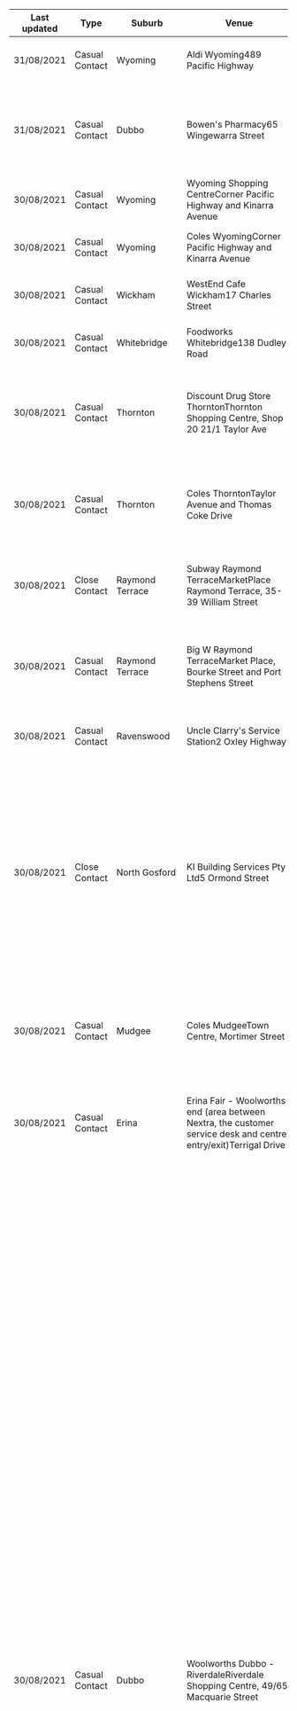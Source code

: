 | Last updated    | Type                 | Suburb          | Venue                     | Date and time of exposure                                    |
| --- | --- | --- | --- | --- |
| 31/08/2021      | Casual Contact       | Wyoming         | Aldi Wyoming489 Pacific Highway | 5:10pm to 5:35pm on Thursday 26 August 2021                  |
| 31/08/2021      | Casual Contact       | Dubbo           | Bowen's Pharmacy65 Wingewarra Street | 2:45pm to 3pm on Saturday 28 August 20211:40pm to 2:45pm on Monday 23 August 2021 |
| 30/08/2021      | Casual Contact       | Wyoming         | Wyoming Shopping CentreCorner Pacific Highway and Kinarra Avenue  | 2:50pm to 3:20pm on Saturday 28 August 2021                  |
| 30/08/2021      | Casual Contact       | Wyoming         | Coles WyomingCorner Pacific Highway and Kinarra Avenue  | 2:55pm to 3:15pm on Saturday 28 August 2021                  |
| 30/08/2021      | Casual Contact       | Wickham         | WestEnd Cafe Wickham17 Charles Street | 9:25am to 9:40am on Monday 23 August 2021                    |
| 30/08/2021      | Casual Contact       | Whitebridge     | Foodworks Whitebridge138 Dudley Road | 4:40pm to 4:45pm on Friday 27 August 2021                    |
| 30/08/2021      | Casual Contact       | Thornton        | Discount Drug Store ThorntonThornton Shopping Centre, Shop 20 21/1 Taylor Ave | 6pm to 6:10pm on Monday 23 August 20216:20pm to 6:30pm on Monday 23 August 2021 |
| 30/08/2021      | Casual Contact       | Thornton        | Coles ThorntonTaylor Avenue and Thomas Coke Drive | 4:45pm to 5:05pm on Thursday 26 August 20216:10pm to 6:30pm on Monday 23 August 2021 |
| 30/08/2021      | Close Contact        | Raymond Terrace | Subway Raymond TerraceMarketPlace Raymond Terrace, 35-39 William Street | 11:55pm to 12pm (noon) on Wednesday 25 August 2021           |
| 30/08/2021      | Casual Contact       | Raymond Terrace | Big W Raymond TerraceMarket Place, Bourke Street and Port Stephens Street | 9am to 5pm on Wednesday 25 August 20219am to 5pm on Tuesday 24 August 2021 |
| 30/08/2021      | Casual Contact       | Ravenswood      | Uncle Clarry's Service Station2 Oxley Highway | 9:50am to 10am on Friday 20 August 2021                      |
| 30/08/2021      | Close Contact        | North Gosford   | KI Building Services Pty Ltd5 Ormond Street | All day on Friday 27 August 2021All day on Thursday 26 August 2021All day on Wednesday 25 August 2021All day on Tuesday 24 August 2021All day on Monday 23 August 2021All day on Saturday 21 August 2021 |
| 30/08/2021      | Casual Contact       | Mudgee          | Coles MudgeeTown Centre, Mortimer Street | 9:25am to 9:55am on Saturday 21 August 20212pm to 11pm on Friday 20 August 2021 |
| 30/08/2021      | Casual Contact       | Erina           | Erina Fair - Woolworths end  (area between Nextra, the customer service desk and centre entry/exit)Terrigal Drive | 1pm to 1:40pm on Tuesday 24 August 202111am to 11:45am on Monday 23 August 2021 |
| 30/08/2021      | Casual Contact       | Dubbo           | Woolworths Dubbo - RiverdaleRiverdale Shopping Centre, 49/65 Macquarie Street | 10:05am to 10:20am on Saturday 28 August 20215:05pm to 5:25pm on Wednesday 25 August 202112:10pm to 12:30pm on Wednesday 25 August 20218:15am to 8:50am on Tuesday 24 August 20215:55pm to 6:20pm on Tuesday 24 August 20218am to 11am on Monday 23 August 202112am (midnight) to 6:10pm on Monday 23 August 20215:15pm to 5:45pm on Sunday 22 August 20212:05pm to 2:20pm on Sunday 22 August 20212pm to 5pm on Saturday 21 August 202112:30pm to 12:40pm on Friday 20 August 20213:45pm to 3:50pm on Thursday 19 August 20214:20pm to 4:35pm on Monday 16 August 20211:10pm to 1:30pm on Saturday 14 August 202111:40am to 12pm (noon) on Friday 13 August 20216:30am to 7:30am on Wednesday 11 August 20215:45pm to 6:05pm on Wednesday 11 August 20213:35pm to 3:50pm on Wednesday 11 August 202111:25am to 12:10pm on Wednesday 11 August 202110am to 10:20am on Wednesday 11 August 20214:05pm to 4:35pm on Monday 9 August 20213:30pm to 4pm on Sunday 8 August 2021 |
| 30/08/2021      | Casual Contact       | Dubbo           | Woolworths Dubbo - Orana MallOrana Mall Shopping Centre, 56 Windsor Parade | 4pm to 4:30pm on Wednesday 25 August 202110:20am to 10:55am on Tuesday 24 August 202110:30am to 12:30pm on Friday 20 August 202111am to 11:10am on Thursday 19 August 202112:30pm to 1pm on Wednesday 18 August 20213:25pm to 3:45pm on Tuesday 17 August 20212pm to 3pm on Tuesday 17 August 202110:30am to 12:30pm on Tuesday 17 August 20213:10pm to 4pm on Saturday 14 August 202111:40am to 11:55am on Saturday 14 August 202111:30am to 11:50am on Friday 13 August 202110am to 10:35am on Friday 13 August 20216pm to 7:20pm on Thursday 12 August 202111:15am to 12:30pm on Thursday 12 August 20219:15am to 10:15am on Wednesday 11 August 202112:30pm to 1pm on Wednesday 11 August 20212:30pm to 3pm on Tuesday 10 August 20217:45pm to 8:15pm on Monday 9 August 20213pm to 3:15pm on Monday 9 August 202111:25am to 1pm on Monday 9 August 202110:20am to 10:45am on Saturday 7 August 2021 |
| 30/08/2021      | Casual Contact       | Dubbo           | Woolworths Dubbo - Delroy ParkDelroy Park Shopping Centre, Corner of Baird Drive and Torvean Avenue | 5:35pm to 12am (midnight) on Wednesday 25 August 20214:50pm to 5:20pm on Tuesday 24 August 20212:25pm to 3pm on Tuesday 24 August 20213:15pm to 3:25pm on Sunday 22 August 20213:05pm to 3:25pm on Sunday 22 August 20215:10pm to 6:15pm on Saturday 21 August 202111:15am to 11:40am on Friday 20 August 202110:35am to 10:40am on Thursday 19 August 20216pm to 6:30pm on Tuesday 17 August 202112:30pm to 12:40pm on Tuesday 17 August 20215:05pm to 5:10pm on Monday 16 August 20214:40pm to 4:50pm on Monday 16 August 20212:10pm to 2:25pm on Monday 16 August 20211pm to 1:10pm on Monday 16 August 20218am to 9am on Sunday 15 August 20214:30pm to 4:50pm on Sunday 15 August 202112:55pm to 7pm on Sunday 15 August 202112:20pm to 12:55pm on Sunday 15 August 202110:30am to 10:40am on Sunday 15 August 20219am to 9:30am on Saturday 14 August 20214:30pm to 6pm on Saturday 14 August 20215pm to 7pm on Wednesday 11 August 20213:30pm to 4:30pm on Wednesday 11 August 202112:25pm to 1:10pm on Wednesday 11 August 202111:30am to 11:45am on Wednesday 11 August 202110am to 10:10am on Wednesday 11 August 20215pm to 6pm on Tuesday 10 August 2021 |
| 30/08/2021      | Casual Contact       | Dubbo           | Westside Hotel22-30 Whylandra Street | 7:30pm to 7:40pm on Friday 27 August 2021                    |
| 30/08/2021      | Casual Contact       | Dubbo           | Westside Hotel Bottle Shop22-30a Whylandra Street | 6:05pm to 6:10pm on Wednesday 25 August 2021                 |
| 30/08/2021      | Casual Contact       | Dubbo           | Toyota Dubbo2/12 Bourke Street | 9:15am to 12:30pm on Wednesday 25 August 2021                |
| 30/08/2021      | Casual Contact       | Dubbo           | Sri Srinnivasa Traders Pty Ltd42C Victoria Street | 11:35am to 11:40am on Wednesday 25 August 202111:30am to 11:40am on Tuesday 24 August 2021 |
| 30/08/2021      | Casual Contact       | Dubbo           | Service NSW Dubbo258/260 Macquarie Street | 11am to 2pm on Thursday 26 August 202111:30am to 11:50am on Saturday 21 August 2021 |
| 30/08/2021      | Casual Contact       | Dubbo           | Russo's Coffee Quarters102 Fitzroy Street | 1:15pm to 1:20pm on Monday 23 August 2021                    |
| 30/08/2021      | Casual Contact       | Dubbo           | Petrie's Mitre 10 Dubbo64-70 Macquarie Street | 9am to 5:30pm on Friday 27 August 20219am to 5:30pm on Thursday 26 August 20218am to 4pm on Sunday 22 August 20218am to 4pm on Saturday 21 August 20214:20pm to 4:30pm on Wednesday 18 August 202111:30am to 11:45am on Tuesday 17 August 2021 |
| 30/08/2021      | Casual Contact       | Dubbo           | Officeworks Dubbo10 Erskine Street | 4:45pm to 6:05pm on Wednesday 25 August 202111:45am to 11:55am on Wednesday 25 August 202111:30am to 4pm on Tuesday 24 August 202111am to 11:10am on Thursday 19 August 20214:45pm to 5pm on Wednesday 18 August 2021 |
| 30/08/2021      | Casual Contact       | Dubbo           | Lucky 7 Urban Village Convenience33-43 Whylandra Street | 4:10pm to 4:30pm on Wednesday 25 August 202110:05am to 10:25am on Wednesday 25 August 20213pm to 3:20pm on Tuesday 24 August 202111:35am to 11:45am on Tuesday 24 August 20213:05pm to 3:25pm on Sunday 22 August 20214:45pm to 4:50pm on Saturday 14 August 2021 |
| 30/08/2021      | Casual Contact       | Dubbo           | KFC Dubbo112 Sheraton Road | 2:35pm to 2:45pm on Thursday 26 August 202112:30pm to 12:50pm on Thursday 19 August 2021 |
| 30/08/2021      | Casual Contact       | Dubbo           | Dubbo Square177 Macquarie Street | 4pm to 4:40pm on Wednesday 25 August 2021                    |
| 30/08/2021      | Casual Contact       | Dubbo           | Dominos Pizza Dubbo58 Erskine Street | 11:55pm to 12:20pm on Wednesday 25 August 20216:55pm to 7:10pm on Wednesday 18 August 2021 |
| 30/08/2021      | Casual Contact       | Dubbo           | Coles Express West DubboWhylandra Street | 11:20am to 11:30am on Wednesday 25 August 20212pm to 2:30pm on Tuesday 24 August 202111:25am to 11:30am on Tuesday 24 August 20218pm to 8:05pm on Sunday 22 August 202110:05pm to 10:15pm on Sunday 22 August 20218:05pm to 8:20pm on Saturday 21 August 2021 |
| 30/08/2021      | Casual Contact       | Dubbo           | Coles DubboDubbo Square, Bultje Street | 4pm to 4:40pm on Wednesday 25 August 202110:45am to 10:55am on Thursday 19 August 20213:20pm to 4:05pm on Wednesday 18 August 20217pm to 8pm on Tuesday 17 August 202111:20pm to 11:35am on Monday 16 August 202110:40am to 10:55am on Monday 16 August 20217:15pm to 7:45pm on Friday 13 August 20218:20am to 8:30am on Thursday 12 August 202110am to 10:20am on Thursday 12 August 202111:50am to 12:25pm on Wednesday 11 August 2021 |
| 30/08/2021      | Casual Contact       | Dubbo           | Chemist Outlet Dubbo137 Macquarie Street | 11:55am to 12:20pm on Wednesday 25 August 2021               |
| 30/08/2021      | Casual Contact       | Dubbo           | Caltex DubboCobra and Brisbane Streets | 5:15am to 5:30am on Wednesday 25 August 20215:45pm to 6:15pm on Tuesday 24 August 2021 |
| 30/08/2021      | Casual Contact       | Dubbo           | Atlas Motel140 Bourke Street | All day on Friday 27 August 2021All day on Thursday 26 August 2021All day on Wednesday 25 August 2021All day on Tuesday 24 August 2021All day on Monday 23 August 2021All day on Sunday 22 August 2021All day on Saturday 21 August 2021All day on Friday 20 August 2021All day on Thursday 19 August 2021All day on Wednesday 18 August 2021All day on Tuesday 17 August 2021All day on Monday 16 August 2021All day on Sunday 15 August 2021 |
| 30/08/2021      | Casual Contact       | Dubbo           | Aldi Dubbo176 Talbragar Street | 9:35am to 10:10am on Wednesday 25 August 202112pm (noon) to 8pm on Monday 23 August 202112:45pm to 1:45pm on Monday 23 August 20215:45pm to 6:10pm on Sunday 22 August 202110:25am to 11:30am on Sunday 22 August 20218:40am to 4pm on Saturday 21 August 20218:30am to 1pm on Friday 20 August 202112pm (noon) to 1pm on Friday 20 August 20219:45am to 1pm on Thursday 19 August 20219:20am to 10:30am on Wednesday 18 August 20212pm to 2:20pm on Sunday 15 August 20213:50pm to 4:20pm on Saturday 14 August 202112:50pm to 1:10pm on Saturday 14 August 20212pm to 3pm on Thursday 12 August 202111:30am to 12:30pm on Saturday 7 August 2021 |
| 30/08/2021      | Casual Contact       | Charlestown     | Coles CharlestownCharlestown Square, Pearson Street | 10:15am to 10:25am on Wednesday 25 August 2021               |
| 30/08/2021      | Casual Contact       | Cessnock        | Commonwealth Bank Cessnock131 Vincent Street | 10:35am to 10:50am on Wednesday 25 August 2021               |
| 30/08/2021      | Casual Contact       | Cessnock        | BP Cessnock36 Wine Country Drive | 9:30am to 9:40am on Wednesday 25 August 2021                 |
| 29/08/2021      | Casual Contact       | Wollongong      | Schnitz Wollongong CentralCrown Central West Building, W115/200 Crown Street | 3:20pm to 3:40pm on Thursday 19 August 2021                  |
| 29/08/2021      | Casual Contact       | Wollongong      | Australia Post WollongongShop 18 110-116 Crown Street | 3:05pm to 3:15pm on Monday 23 August 2021                    |
| 29/08/2021      | Casual Contact       | Wollongong      | 7-Eleven West Wollongong346 Crown Street | 2:45pm to 4pm on Sunday 22 August 2021                       |
| 29/08/2021      | Close Contact        | Villawood       | Koonoona Park Villawood, Basketball Courts1 Karella Avenue | 1pm to 6pm on Sunday 22 August 2021                          |
| 29/08/2021      | Casual Contact       | Thornton        | BP Truckstop Thornton5 Glenwood Drive | 8am to 8:10am on Saturday 21 August 2021                     |
| 29/08/2021      | Casual Contact       | Raymond Terrace | Wok Express 88MarketPlace Raymond Terrace, 35-39 William Street | 12pm (noon) to 12:05pm on Wednesday 25 August 2021           |
| 29/08/2021      | Casual Contact       | Raymond Terrace | Barrington BakeryTerrace Central, Sturgeon Street and Glenelg Street | 3:45pm to 3:50pm on Thursday 26 August 2021                  |
| 29/08/2021      | Casual Contact       | Orange          | Woolworths North OrangeNorth Orange Shopping Centre, 9 Telopea Way | 11:35am to 11:50am on Sunday 22 August 202112:30pm to 12:45pm on Monday 16 August 2021 |
| 29/08/2021      | Casual Contact       | Orange          | Coles OrangeAnson Street and Byng Street | 2pm to 4:30pm on Monday 23 August 2021                       |
| 29/08/2021      | Casual Contact       | Orange          | Caltex Orange357-361 Summer Street and Corner of William Street | 9:45am to 11am on Monday 23 August 2021                      |
| 29/08/2021      | Casual Contact       | Narromine       | Narromine Pharmacy53 Dandaloo Street | 11am to 11:30am on Thursday 26 August 202112:40pm to 12:50pm on Wednesday 18 August 2021 |
| 29/08/2021      | Casual Contact       | Narromine       | Narromine Fruit and Vegetables63 Dandaloo Street | 12pm (noon) to 12:05pm on Monday 23 August 2021              |
| 29/08/2021      | Casual Contact       | Narromine       | Inland Petroleum Narromine1 Third Avenue North | 2:35pm to 2:50pm on Tuesday 24 August 2021                   |
| 29/08/2021      | Casual Contact       | Narromine       | Coles NarromineDandaloo St Kirerath's Shopping Square | 5:30pm to 5:35pm on Monday 23 August 2021                    |
| 29/08/2021      | Close Contact        | Merrylands      | Quality Medical Centre417 Merrylands Road | 9am to 7pm on Saturday 28 August 20219am to 7pm on Friday 27 August 20219am to 7pm on Thursday 26 August 20219am to 7pm on Wednesday 25 August 20219am to 7pm on Tuesday 24 August 20219am to 7pm on Monday 23 August 2021 |
| 29/08/2021      | Casual Contact       | Kotara          | Kinn ThaiWestfield Kotara, Northcott Drive | 6:30pm to 6:40pm on Wednesday 25 August 2021                 |
| 29/08/2021      | Casual Contact       | Gosford         | 7-Eleven Gosford West55 Central Coast Highway | 6:15pm to 6:40pm on Tuesday 24 August 20218:40pm to 8:55pm on Monday 23 August 2021 |
| 29/08/2021      | Casual Contact       | Flinders        | Flinders Corner Shop53 Wattle Road | 1:25pm to 1:40pm on Saturday 21 August 2021                  |
| 29/08/2021      | Casual Contact       | Erina           | Chemist Warehouse ErinaErina Fair, Terrigal Drive | 11am to 11:45am on Monday 23 August 2021                     |
| 29/08/2021      | Casual Contact       | Erina           | Aldi ErinaErina Fair, Terrigal Drive | 1:15pm to 1:35pm on Tuesday 24 August 202111:10am to 11:40am on Monday 23 August 2021 |
| 29/08/2021      | Casual Contact       | Erina           | 7-Eleven Erina214 The Entrance Road | 10:55am to 11:10am on Monday 23 August 2021                  |
| 29/08/2021      | Casual Contact       | Dubbo           | Ten Tops Dubbo58 Macquarie Street | 4:30pm to 5pm on Wednesday 18 August 20214:25pm to 4:50pm on Wednesday 18 August 2021 |
| 29/08/2021      | Casual Contact       | Dubbo           | Riverdale Shopping Centre49-65 Macquarie Street | 6pm to 6:15pm on Monday 23 August 20215:15pm to 5:45pm on Sunday 22 August 2021 |
| 29/08/2021      | Casual Contact       | Dubbo           | Izzy's Flippin Pizza34 Cobra Street | 6:20pm to 6:40pm on Tuesday 24 August 2021                   |
| 29/08/2021      | Casual Contact       | Dubbo           | Inland Petroleum West Dubbo98 Victoria Street | 7:45am to 7:55am on Thursday 26 August 20218:15am to 8:30am on Wednesday 25 August 20215pm to 5:10pm on Saturday 21 August 202112:55pm to 1pm on Saturday 21 August 20218:45am to 8:55am on Monday 16 August 20219:35am to 9:40am on Sunday 15 August 2021 |
| 29/08/2021      | Casual Contact       | Dubbo           | IGA West Dubbo38-40 Victoria Street | 11am to 11:20am on Friday 20 August 20212:10pm to 2:25pm on Monday 16 August 202110:30am to 10:45am on Monday 16 August 202111am to 11:30am on Wednesday 11 August 2021 |
| 29/08/2021      | Casual Contact       | Dubbo           | Hungry Jacks Dubbo69-73 Cobra Street | 9:15am to 9:20am on Friday 20 August 2021                    |
| 29/08/2021      | Casual Contact       | Dubbo           | Caltex Dubbo NorthLot 51 Bourke Street | 7:30pm to 8:30pm on Sunday 22 August 2021                    |
| 29/08/2021      | Casual Contact       | Dubbo           | Bunnings DubboCorner of Mitchell Highway and Sheraton Road | 9:25am to 9:45am on Saturday 21 August 20211pm to 1:45pm on Saturday 21 August 20212pm to 2:30pm on Thursday 19 August 20219:30am to 10:45am on Wednesday 18 August 20214:45pm to 5:30pm on Wednesday 18 August 20212pm to 4pm on Saturday 14 August 20218:12am to 8:20am on Monday 9 August 2021 |
| 29/08/2021      | Casual Contact       | Dubbo           | Big W DubboOrana Mall Shopping Centre, Wheeler Lane | 3:40pm to 4pm on Sunday 22 August 202112:55pm to 1:10pm on Saturday 21 August 202111:20am to 11:50am on Tuesday 17 August 20219am to 9:05am on Friday 13 August 202111am to 11:20am on Thursday 12 August 20218:30am to 10:30am on Wednesday 11 August 202110am to 12pm (noon) on Monday 9 August 2021 |
| 29/08/2021      | Casual Contact       | Dubbo           | BP Dubbo107 Erskine Street | 9:55am to 9:05am on Tuesday 24 August 20217:10pm to 7:25pm on Monday 23 August 202111:30am to 11:35am on Friday 20 August 2021 |
| 29/08/2021      | Casual Contact       | Cessnock        | Cessnock Day Night Pharmacy202 Wollombi Road | 6:15pm to 6:30pm on Friday 27 August 2021                    |
| 29/08/2021      | Casual Contact       | Bourke          | Khans Supa IGA BourkeOxley Street | 10am to 5pm on Sunday 22 August 202110:10am to 10:20am on Monday 16 August 20215:55pm to 6:10pm on Saturday 14 August 20215:55pm to 6pm on Friday 13 August 2021 |
| 29/08/2021      | Casual Contact       | Berkeley        | Berkeley West Takeaway - The Munch House1/6 Kelly Street | 1:55pm to 2pm on Wednesday 25 August 2021                    |
| 28/08/2021      | Casual Contact       | West Gosford    | KFC West Gosford69 Central Coast Highway | 3:30pm to 3:50pm on Sunday 22 August 2021                    |
| 28/08/2021      | Casual Contact       | Tuggerah        | Pacific Smiles Dental TuggerahWestfield Tuggerah, 50 Wyong Road | 4:20pm to 4:40pm on Monday 23 August 2021                    |
| 28/08/2021      | Casual Contact       | Tuggerah        | BP Tuggerah100 Pacific Highway | 12:15pm to 12:30pm on Saturday 21 August 2021                |
| 28/08/2021      | Casual Contact       | Thornton        | Thornton Discount Drug StoreThornton Shopping Centre, Shop 20, 21/1 Taylor Avenue | 6pm to 6:10pm on Monday 23 August 20216:20pm to 6:30pm on Monday 23 August 2021 |
| 28/08/2021      | Casual Contact       | East Wagga Wagga | Wagga Trucks280 Hammond Avenue | 7am to 12pm (noon) on Wednesday 25 August 2021               |
| 28/08/2021      | Casual Contact       | East Maitland   | The Cheesecake Shop East Maitland7a/23 Mitchell Drive | 11:35am to 11:45am on Saturday 21 August 2021                |
| 28/08/2021      | Casual Contact       | Dubbo           | Tender Plus Butcher24/177 Macquarie Street | 11:05am to 11:20am on Wednesday 18 August 2021               |
| 28/08/2021      | Casual Contact       | Dubbo           | St George Bank Dubbo123-125 Macquarie Street | 11:20am to 12pm (noon) on Wednesday 18 August 2021           |
| 28/08/2021      | Casual Contact       | Dubbo           | Smokemart Giftbox RiverdaleRiverdale Shopping Centre, 49/65 Macquarie Street | 2:50pm to 3pm on Tuesday 24 August 2021                      |
| 28/08/2021      | Casual Contact       | Dubbo           | Sid's Bottle Shop Dubbo256 Macquarie Street | 12pm (noon) to 1pm on Friday 20 August 2021                  |
| 28/08/2021      | Casual Contact       | Dubbo           | Priceline Pharmacy Dubbo86 Macquarie Street | 4:10pm to 4:30pm on Friday 27 August 2021                    |
| 28/08/2021      | Casual Contact       | Dubbo           | McDonald's Dubbo101 Whylandra Street | 6pm to 6:15pm on Wednesday 25 August 2021                    |
| 28/08/2021      | Casual Contact       | Dubbo           | McDonald's Dubbo 22 Cobra Street | 7am to 7:40pm on Monday 23 August 2021                       |
| 28/08/2021      | Casual Contact       | Dubbo           | Kmart DubboDubbo Square, Corner of Bultje and Macquarie Street | 4pm to 4:40pm on Wednesday 25 August 2021                    |
| 28/08/2021      | Casual Contact       | Dubbo           | Inland Petroleum South Dubbo125 Cobra Street | 8:10am to 9am on Tuesday 24 August 202111:30am to 12:30pm on Tuesday 24 August 20216:55pm to 7:30pm on Sunday 22 August 2021 |
| 28/08/2021      | Casual Contact       | Dubbo           | Dubbo Tobacconist & Hydroponics (FreeChoice)42C Victoria Street | 11:30am to 11:35am on Tuesday 24 August 2021                 |
| 28/08/2021      | Casual Contact       | Dubbo           | DMC Meat & Seafood55 Wheelers Lane | 2:30pm to 2:45pm on Friday 27 August 202112pm (noon) to 3pm on Friday 27 August 2021 |
| 28/08/2021      | Casual Contact       | Dubbo           | Chemist Warehouse Dubbo166 Macquarie Street | 10:20am to 11:05am on Saturday 28 August 20211pm to 2pm on Wednesday 25 August 20216:05pm to 6:20pm on Sunday 22 August 20214:40pm to 5pm on Thursday 19 August 20211:35pm to 2pm on Sunday 15 August 20211:30pm to 1:45pm on Saturday 14 August 202110:45am to 11:15am on Wednesday 11 August 20212:20pm to 2:35pm on Saturday 7 August 2021 |
| 28/08/2021      | Casual Contact       | Dubbo           | Bottle Shop Westside Hotel22-30 Whylandra Street | 6:05pm to 6:10pm on Wednesday 25 August 2021                 |
| 27/08/2021      | Casual Contact       | Wollongong      | Woolworths Wollongong63 Burelli Street | 6:30pm to 6:45pm on Wednesday 18 August 2021                 |
| 27/08/2021      | Casual Contact       | Wollongong      | Coles Wollongong200 Crown Street | 12:55pm to 1:10pm on Saturday 21 August 2021                 |
| 27/08/2021      | Casual Contact       | Windradryne     | IGA BathurstWestpoint Shopping Centre, Wark Parade | 3:05pm to 3:30pm on Friday 20 August 2021                    |
| 27/08/2021      | Casual Contact       | Warrawong       | Coles WarrawongWarrawong Shopping Center, Corner of Northcliffe Drive and King Street | 12pm (noon) to 12:20pm on Sunday 22 August 202111:30am to 11:50am on Friday 20 August 2021 |
| 27/08/2021      | Casual Contact       | Oak Flats       | Lakeview Hotel Bottle Shop4 Government Road | 4:30pm to 4:35pm on Friday 20 August 2021                    |
| 27/08/2021      | Casual Contact       | Dubbo           | Tim Koerstz Pharmacy Dubbo93 Tamworth Street | 4:25pm to 4:40pm on Monday 23 August 202112:25pm to 12:35pm on Monday 23 August 20211:40pm to 1:50pm on Monday 23 August 2021 |
| 27/08/2021      | Casual Contact       | Dubbo           | Mr Wang KitchenRiverdale Shopping Centre, 65 Macquarie Street | 6:15pm to 6:30pm on Monday 23 August 20211:40pm to 1:50pm on Monday 23 August 2021 |
| 27/08/2021      | Casual Contact       | Dubbo           | Local Coffee Co124 Brisbane Street | 7:35am to 7:40am on Monday 23 August 20218:36am to 8:46am on Friday 20 August 2021 |
| 27/08/2021      | Casual Contact       | Dubbo           | Blues Meats91 Tamworth Street | 2:45pm to 2:55pm on Monday 23 August 2021                    |
| 27/08/2021      | Casual Contact       | Dubbo           | Ashcroft's IGA Liquor Dubbo95 Tamworth Street | 12:10pm to 1:10pm on Monday 23 August 2021                   |
| 27/08/2021      | Casual Contact       | Dubbo           | Ashcroft's IGA Dubbo95 Tamworth Street | 7:30pm to 7:40pm on Tuesday 24 August 20211:05pm to 1:10pm on Tuesday 24 August 20215:30pm to 5:45pm on Monday 23 August 20215:30pm to 5:35pm on Monday 23 August 20212:50pm to 3:05pm on Monday 23 August 20211:10pm to 1:30pm on Monday 23 August 20213:15pm to 3:30pm on Saturday 14 August 202112pm (noon) to 12:15pm on Friday 13 August 202112:55pm to 1:05pm on Friday 13 August 20214:50pm to 5pm on Thursday 12 August 20214:30pm to 4:45pm on Thursday 12 August 20212pm to 2:30pm on Thursday 12 August 20211pm to 1:20pm on Wednesday 11 August 202112:35pm to 12:55pm on Sunday 8 August 2021 |
| 27/08/2021      | Casual Contact       | Broken Hill     | Pepe's Milk Bar142 Patton Street | 11:55am to 12:55pm on Sunday 22 August 2021                  |
| 27/08/2021      | Casual Contact       | Bourke          | Services Australia BourkeCorner of Richard Street and Mertin Street | 2:10pm to 3:30pm on Wednesday 18 August 2021                 |
| 27/08/2021      | Casual Contact       | Bourke          | Commonwealth Bank Bourke24 Oxley Street | 11:30am to 12pm (noon) on Friday 20 August 20212:55pm to 3:30pm on Thursday 19 August 2021 |
| 27/08/2021      | Casual Contact       | Berkeley        | Coles Berkeley65 Winnima Way | 11am to 11:15am on Sunday 22 August 202111:10am to 11:25am on Saturday 21 August 20212:05pm to 2:20pm on Friday 20 August 202110:45am to 11am on Thursday 19 August 20217:20pm to 7:35pm on Wednesday 18 August 2021 |
| 27/08/2021      | Casual Contact       | Bathurst        | Woolworths BathurstArmada Shopping Centre, 121 Howick Street | 8:45am to 9:25am on Saturday 21 August 2021                  |
| 27/08/2021      | Casual Contact       | Bathurst        | Metro Petroleum Bathurst45 Bant Street | 4:55pm to 5:05pm on Friday 20 August 2021                    |
| 27/08/2021      | Casual Contact       | Bathurst        | Dan Murphy's Bathurst57 George Street | 10:40am to 11:15am on Saturday 21 August 2021                |
| 27/08/2021      | Casual Contact       | Bathurst        | Commonwealth Bank Bathurst80-84 William Street | 2:15pm to 2:35pm on Sunday 22 August 20215:25pm to 6:45pm on Friday 20 August 2021 |
| 27/08/2021      | Casual Contact       | Bathurst        | Blooms the Chemist BathurstArmada Shopping Centre, 121 Howick Street | 8:40am to 9am on Saturday 21 August 2021                     |
| 27/08/2021      | Casual Contact       | Bathurst        | Aldi Bathurst128 Russell Street | 12:05pm to 12:40pm on Monday 23 August 20219:20am to 10:05am on Saturday 21 August 2021 |
| 26/08/2021      | Casual Contact       | Windale         | Windale Takeaway6 Lake Street | 5:35pm to 5:45pm on Saturday 21 August 2021                  |
| 26/08/2021      | Casual Contact       | Wellington      | Woolworths Wellington81 Arthur Street | 9am to 9:15am on Monday 23 August 20219:30am to 9:50am on Sunday 22 August 202110:10am to 10:35am on Sunday 22 August 20212:55pm to 3:30pm on Friday 20 August 20212:15pm to 2:45pm on Thursday 19 August 202111am to 11:30am on Thursday 19 August 20212pm to 2:20pm on Wednesday 18 August 20213:50pm to 4:20pm on Tuesday 17 August 202111:25am to 11:40am on Sunday 15 August 2021 |
| 26/08/2021      | Casual Contact       | Wellington      | Metro Petroleum Wellington145 Arthur Street | 10:30am to 10:40am on Sunday 22 August 2021                  |
| 26/08/2021      | Casual Contact       | Wellington      | Coles Wellington128/140 Percy Street | 9:20am to 10:15am on Sunday 22 August 2021                   |
| 26/08/2021      | Casual Contact       | Orange          | 7-Eleven Orange - Molong Road68 Molong Road | 2pm to 10pm on Saturday 21 August 20212pm to 10pm on Friday 20 August 2021 |
| 26/08/2021      | Casual Contact       | Orange          | 7-Eleven Orange - Bathurst Road90 Bathurst Road | 7am to 3:15pm on Saturday 21 August 2021                     |
| 26/08/2021      | Casual Contact       | Dubbo           | BP Truckstop Dubbo107 Erskine Street | All day on Friday 20 August 20215pm to 5:10pm on Wednesday 18 August 202110:15am to 10:20am on Tuesday 17 August 20216:30am to 6:45am on Thursday 12 August 20218:20am to 8:30am on Saturday 7 August 2021 |
| 25/08/2021      | Casual Contact       | Wyong           | Coles WyongVillage Central Wyong, Corner of Alison Road and Henley Street | 7:05am to 7:30am on Sunday 22 August 20219:05pm to 9:15pm on Friday 20 August 2021 |
| 25/08/2021      | Casual Contact       | Wollongong      | Priceline Pharmacy WollongongShop 105 Level 1, 200 Crown Street | 12:45pm to 1pm on Saturday 21 August 2021                    |
| 25/08/2021      | Casual Contact       | Wollongong      | North Kiosk1 Cliff Road   | 10am to 11am on Sunday 22 August 2021                        |
| 25/08/2021      | Casual Contact       | Wollongong      | Chemist Warehouse Wollongong243 Crown Street | 3:15pm to 3:20pm on Monday 23 August 2021                    |
| 25/08/2021      | Casual Contact       | Orange          | Metro Petroleum Orange68 Bathurst Road | 9pm to 9:10pm on Wednesday 18 August 20219pm to 9:10pm on Tuesday 17 August 2021 |
| 25/08/2021      | Casual Contact       | Killarney Vale  | Coles Killarney ValeCorner of Wyong Road and South Street | 6:20pm to 6:50pm on Saturday 21 August 2021                  |
| 25/08/2021      | Casual Contact       | Dubbo           | Village Bakehouse Dubbo113A Darling Street | 9:08am to 9:17am on Saturday 21 August 2021                  |
| 25/08/2021      | Casual Contact       | Berkeley        | Aish's Seafood and TakeawayNorthcliffe Drive | 4:50pm to 5:30pm on Sunday 22 August 2021                    |
| 25/08/2021      | Casual Contact       | Bateau Bay      | Bateau Bay Square Shopping Centre - Food Court12 Bay Village Road | 9:35am to 9:55am on Sunday 22 August 2021                    |
| 24/08/2021      | Casual Contact       | Wollongong      | Toro Robata Sushi9/129 Corrimal Street | 6:45pm to 7:05pm on Saturday 21 August 2021                  |
| 24/08/2021      | Casual Contact       | Wollongong      | Levendi WollongongCliff Road and Harbour Street | 2pm to 5pm on Saturday 21 August 2021                        |
| 24/08/2021      | Casual Contact       | Windsor         | Rum Corps Barracks Golf Centre61A Hawkesbury Valley Way | 2:15pm to 4pm on Tuesday 17 August 2021                      |
| 24/08/2021      | Casual Contact       | Wellington      | Wing Garden Asian Restaurant122 Lee Street | 5:45pm to 6pm on Saturday 21 August 2021                     |
| 24/08/2021      | Casual Contact       | Wellington      | Wellington Smiles Dental116-118 Lee Street | 10am to 11:30am on Wednesday 18 August 2021                  |
| 24/08/2021      | Casual Contact       | Wellington      | Wellington School Shop114 Arthur Street | 8:50am to 9am on Monday 23 August 20215:40pm to 5:50pm on Saturday 21 August 20213:15pm to 3:25pm on Friday 20 August 2021 |
| 24/08/2021      | Casual Contact       | Wellington      | Wellington Newsagency118 Percy Street | 9:10am to 9:20am on Sunday 22 August 2021                    |
| 24/08/2021      | Casual Contact       | Wellington      | Shell Wellington16 Mitchell Highway | 12:20pm to 12:30pm on Sunday 22 August 2021                  |
| 24/08/2021      | Casual Contact       | Wellington      | D&J Rural Services Wellington134 Thornton Street | 2:15pm to 2:30pm on Wednesday 18 August 2021                 |
| 24/08/2021      | Casual Contact       | Temora          | Temora French Hot Bread158 Hoskins Street | 5:55am to 6:10am on Tuesday 17 August 20216:15am to 6:35am on Monday 16 August 2021 |
| 24/08/2021      | Casual Contact       | Orange          | Woolworths Orange197-203 Anson Street | 4:30pm to 5:50pm on Friday 20 August 20213:40pm to 4:35pm on Saturday 14 August 20214:30pm to 4:50pm on Thursday 12 August 20214pm to 4:15pm on Wednesday 11 August 2021 |
| 24/08/2021      | Casual Contact       | Orange          | Red Rooster Orange94/98 Bathurst Road | 6:55pm to 7:05pm on Friday 20 August 2021                    |
| 24/08/2021      | Casual Contact       | Orange          | McDonald's Orange100-110 Bathurst Road | 7:40pm to 8pm on Friday 20 August 20215:55pm to 7:05pm on Friday 20 August 2021 |
| 24/08/2021      | Casual Contact       | Orange          | McDonald's Orange NorthFarrell Road and Northern Distributor Road | 5:55pm to 6:05pm on Thursday 19 August 2021                  |
| 24/08/2021      | Casual Contact       | Kempsey         | Puma Petrol Station, Kempsey629 Pacific Highway | 12:04pm to 12:10pm on Friday 20 August 2021                  |
| 24/08/2021      | Casual Contact       | Gilgandra       | Gilgandra Pharmacy49 Miller Street | 11am to 11:20am on Tuesday 17 August 2021                    |
| 24/08/2021      | Casual Contact       | Gilgandra       | Carlos Supa IGA43-45 Miller Street | 11:15am to 11:40am on Tuesday 17 August 202111:20am to 11:40am on Monday 16 August 202111:05am to 11:10am on Friday 13 August 2021 |
| 24/08/2021      | Casual Contact       | Dubbo           | Terry White Chemmart DubboShop 15 Delroy Park Shopping Centre, Corner of Baird Drive and Torvean Avenue | 10:10am to 10:40am on Thursday 19 August 20213:45pm to 3:55pm on Wednesday 11 August 2021 |
| 24/08/2021      | Casual Contact       | Dubbo           | Snare Newsagency93-95 Tabragar Street | 3:35pm to 3:40pm on Friday 20 August 2021                    |
| 24/08/2021      | Casual Contact       | Dubbo           | Orana Radiology168 Brisbane Street | 1:50pm to 3:15pm on Friday 20 August 2021                    |
| 24/08/2021      | Casual Contact       | Dubbo           | Orana Mall PharmacyOrana Mall Shopping Centre, 56 Windsor Parade | 10:30am to 12:30pm on Friday 20 August 2021                  |
| 24/08/2021      | Casual Contact       | Dubbo           | Delroy Park Shopping CentreMinore Road | 10:40am to 12pm (noon) on Friday 20 August 2021              |
| 24/08/2021      | Casual Contact       | Broken Hill     | Liquorland Broken HillCorner of Grossan Street and Blende Street | 10:25am to 11:25am on Friday 20 August 2021                  |
| 24/08/2021      | Casual Contact       | Broken Hill     | Good Price Pharmacy Warehouse4-5 Broken Hill Village Shopping Centre, Corner of South Road and Gossan Street | 9:30am to 9:40am on Friday 20 August 2021                    |
| 24/08/2021      | Casual Contact       | Broken Hill     | Coles Broken HillSouth Road and Galena Street | 10:25am to 11:25am on Friday 20 August 202110:25am to 10:50am on Sunday 15 August 2021 |
| 24/08/2021      | Casual Contact       | Broken Hill     | Broken Hill Gourmet MeatCorner of Grossan Street and Blende Street | 11:45am to 11:55am on Friday 20 August 2021                  |
| 24/08/2021      | Casual Contact       | Broken Hill     | Axel's Pet Supplies229 Oxide Street | 9:45am to 9:55am on Friday 20 August 2021                    |
| 24/08/2021      | Casual Contact       | Beckom          | BP Beckom Roadhouse7452 Newell Highway | 9:40am to 9:55am on Tuesday 17 August 20211:10pm to 1:35pm on Monday 16 August 2021 |
| 23/08/2021      | Casual Contact       | Wollongong      | Sydney Tools Wollongong63 Flinders Street | 8:25am to 8:40am on Saturday 21 August 2021                  |
| 23/08/2021      | Casual Contact       | Valla           | BP Nambucca Heads2 Corkwood Road | 2pm to 2:15pm on Thursday 19 August 2021                     |
| 23/08/2021      | Casual Contact       | Parkes          | Woolworths Parkes235 Clarinda Street | 5:10pm to 5:20pm on Saturday 21 August 202111:10am to 12:10pm on Friday 20 August 2021 |
| 23/08/2021      | Casual Contact       | Parkes          | D'Aquino's Parkes Cellars44 Dalton Street | 4pm to 4:15pm on Saturday 21 August 2021                     |
| 23/08/2021      | Casual Contact       | Parkes          | Cunningham's IGA Parkes362 Clarinda Street | 10:35am to 11am on Sunday 22 August 20217pm to 7:10pm on Saturday 21 August 2021 |
| 23/08/2021      | Casual Contact       | Parkes          | Caltex Parkes352/360 Clarinda Street | 10:05am to 10:20am on Saturday 21 August 2021                |
| 23/08/2021      | Casual Contact       | Orange          | Vivien's HotbreadNorth Orange Shopping Centre, 9 Telopea Way | 12pm (noon) to 1pm on Friday 20 August 2021                  |
| 23/08/2021      | Casual Contact       | Orange          | BP North Orange5 Hanrahan Place | 1:15pm to 1:25pm on Saturday 21 August 20215:55pm to 6pm on Friday 20 August 2021 |
| 23/08/2021      | Casual Contact       | Lithgow         | Westend Newsagency (Australia Post Bowenfels)341a Main Street | 1:45pm to 1:55pm on Tuesday 17 August 2021                   |
| 23/08/2021      | Casual Contact       | Lithgow         | Lithgow Medical Clinic11 Bridge Street | 9:50am to 10:40am on Friday 20 August 2021                   |
| 23/08/2021      | Casual Contact       | Kelso           | Trinity Heights BakehouseTrinity Heights Shopping Centre, Gilmour Street | 12:35pm to 12:45pm on Thursday 19 August 2021                |
| 23/08/2021      | Casual Contact       | Kelso           | Terry White Chemmart KelsoTrinity Heights Shopping Centre, Gilmour Street | 12:35pm to 12:55pm on Thursday 19 August 2021                |
| 23/08/2021      | Casual Contact       | Kelso           | IGA Trinity HeightsTrinity Heights Shopping Centre, Gilmour Street | 1:40pm to 2pm on Thursday 19 August 2021                     |
| 23/08/2021      | Casual Contact       | Kelso           | FoodWorks Kelso8/56 Boyd Street | 9am to 9:15am on Sunday 22 August 2021                       |
| 23/08/2021      | Casual Contact       | Kelso           | Clancy Ford202 Sydney Road | 2:20pm to 2:30pm on Thursday 19 August 2021                  |
| 23/08/2021      | Casual Contact       | Gulargambone    | Gulargambone Bowling Club41 Armitre Street | 5:25pm to 5:40pm on Thursday 19 August 2021                  |
| 23/08/2021      | Casual Contact       | Gulargambone    | Australia Post Gulargambone39 Bourbah Street | 3:25pm to 3:40pm on Wednesday 18 August 2021                 |
| 23/08/2021      | Casual Contact       | Forbes          | Bunnings ForbesCorner of Newell Highway and Lamb Street | 10:30am to 11:05am on Saturday 21 August 2021                |
| 23/08/2021      | Casual Contact       | Dubbo           | Shell DubboCorner of Victoria Street and Whylandra Street | 11:30am to 12:30pm on Wednesday 18 August 2021               |
| 23/08/2021      | Casual Contact       | Dubbo           | Myall Street Mini Mart272 Myall Street | 12:15pm to 12:35pm on Friday 20 August 202110:45am to 11am on Friday 20 August 20212pm to 5pm on Thursday 19 August 20214:45pm to 5pm on Tuesday 17 August 20212pm to 2:20pm on Tuesday 17 August 202112pm (noon) to 12:05pm on Monday 16 August 202110:40am to 11am on Monday 16 August 20213:15pm to 3:35pm on Sunday 15 August 202111am to 11:20am on Sunday 15 August 20211:15pm to 1:35pm on Saturday 14 August 20213:25pm to 3:45pm on Monday 9 August 2021 |
| 23/08/2021      | Casual Contact       | Dubbo           | Dan Murphy's DubboCorner of Windsor Parade and Birch Avenue | 3:55pm to 4:10pm on Thursday 19 August 20212:30pm to 3pm on Tuesday 10 August 20212pm to 2:20pm on Monday 9 August 2021 |
| 23/08/2021      | Casual Contact       | Dubbo           | BP Dubbo West51-63 Whylandra Street | 3:55pm to 4:10pm on Thursday 19 August 20218:50am to 8:55am on Monday 16 August 2021 |
| 23/08/2021      | Casual Contact       | Dubbo           | Atlas KebabsShop 7, Riverdale Shopping Centre, 49/65 Macquarie Street | 11am to 9pm on Friday 20 August 202111am to 9pm on Thursday 19 August 202111am to 9pm on Wednesday 18 August 2021 |
| 23/08/2021      | Close Contact        | Boolaroo        | Costco Warehouse1 Cressy Road | All day on Friday 20 August 2021All day on Thursday 19 August 2021All day on Wednesday 18 August 2021All day on Tuesday 17 August 2021All day on Monday 16 August 2021 |
| 23/08/2021      | Casual Contact       | Bellambi        | Bunnings BellambiCorner of Bellambi Lane and Watts Lane | 8am to 8:30am on Saturday 21 August 2021                     |
| 23/08/2021      | Casual Contact       | Bathurst        | Specsavers BathurstShop 4 and 5, Bathurst City Centre, 210 Howick Street | 9:30am to 10am on Friday 20 August 2021                      |
| 23/08/2021      | Casual Contact       | Bathurst        | DHM Pathology193 Russell Street | 2:10pm to 2:15pm on Thursday 19 August 2021                  |
| 23/08/2021      | Casual Contact       | Bathurst        | Barratt and Smith Pathology193 Russell Street | 9am to 9:30am on Friday 20 August 2021                       |
| 22/08/2021      | Casual Contact       | West Ballina    | BP Travel Centre41 Bruxner Highway | 8am to 8:30am on Friday 20 August 2021                       |
| 22/08/2021      | Close Contact        | Telopea         | The Valley Pharmacy4 Benaud Place | All day on Thursday 19 August 2021All day on Wednesday 18 August 2021All day on Tuesday 17 August 2021All day on Monday 16 August 2021 |
| 22/08/2021      | Casual Contact       | Pyrmont         | Sydney Fish MarketsCorner of Pyrmont Birdge Road and Bank Street | 12am (midnight) to 3am on Wednesday 18 August 20215:15pm to 12am (midnight) on Tuesday 17 August 202112am (midnight) to 3am on Monday 16 August 20215pm to 12am (midnight) on Sunday 15 August 2021 |
| 22/08/2021      | Casual Contact       | Parkes          | Parkes Pharmacy279/283 Clarinda Street | 5:25pm to 5:50pm on Friday 20 August 2021                    |
| 22/08/2021      | Casual Contact       | Parkes          | BWS ParkesParkes Metroplaza, 299 Clarinda Street | 5:30pm to 5:45pm on Friday 20 August 2021                    |
| 22/08/2021      | Casual Contact       | Orange          | United Orange174 Woodward Street | 4:30pm to 4:45pm on Saturday 21 August 20212:30pm to 2:45pm on Thursday 19 August 2021 |
| 22/08/2021      | Casual Contact       | Orange          | Bunnings OrangeCorner of Northern Distributor and Leeds Parade | 1:05pm to 1:15pm on Saturday 21 August 20218:05am to 8:20am on Monday 16 August 2021 |
| 22/08/2021      | Casual Contact       | Orange          | Ashcroft's IGA Orange 210 Peisley Street | 3:10pm to 3:20pm on Tuesday 17 August 2021                   |
| 22/08/2021      | Casual Contact       | Narellan        | Crust Pizza Narellan1/4 George Hunter Drive | 5:30pm to 9:30pm on Tuesday 17 August 2021                   |
| 22/08/2021      | Casual Contact       | Lithgow         | Coles LithgowCorner of Lithgow Street and Bent Street | 11:40am to 12:30pm on Thursday 19 August 20211:20pm to 1:45pm on Tuesday 17 August 2021 |
| 22/08/2021      | Casual Contact       | Lithgow         | Aldi Lithgow2 Valley Drive | 12:30pm to 1pm on Wednesday 18 August 2021                   |
| 22/08/2021      | Casual Contact       | Glendale        | Woolworths Glendale387 Lake Road | 10am to 10:15am on Thursday 19 August 20215:25pm to 5:35pm on Monday 9 August 2021 |
| 22/08/2021      | Casual Contact       | Glendale        | Coles GlendaleLake Road and Stockland Drive | 8am to 8:20am on Wednesday 18 August 2021                    |
| 22/08/2021      | Close Contact        | Ermington       | Ermington Butcher2 Betty Cuthbert Avenue | 7am to 4pm on Thursday 19 August 2021                        |
| 22/08/2021      | Casual Contact       | Edmonson Park   | McDonald's Edmonson Park1952-1985 Camden Valley Way | 8:55am to 11:30am on Friday 20 August 20216am to 2pm on Thursday 19 August 2021 |
| 22/08/2021      | Casual Contact       | Cardiff         | Woolworths CardiffCardiff Shopping Centre, Macquarie Road | 5pm to 5:30pm on Tuesday 17 August 20211:17pm to 1:45pm on Saturday 7 August 20217am to 10:45am on Tuesday 3 August 20211pm to 6pm on Monday 2 August 2021 |
| 22/08/2021      | Casual Contact       | Boolaroo        | Costco petrol station and membership office1 Cressy Road | All day on Friday 20 August 2021All day on Thursday 19 August 2021All day on Wednesday 18 August 2021All day on Tuesday 17 August 2021All day on Monday 16 August 2021 |
| 21/08/2021      | Casual Contact       | Narromine       | Narromine Liberty Petrol Station49 Burraway Street | 12:50pm to 1pm on Wednesday 18 August 2021                   |
| 21/08/2021      | Casual Contact       | Kempsey         | Coles KempseyBelgrave Street | 11:45am to 12:10pm on Tuesday 17 August 2021                 |
| 21/08/2021      | Casual Contact       | Hamilton        | Aldi Hamilton11 Swan Street | 1pm to 1:25pm on Friday 20 August 2021                       |
| 21/08/2021      | Casual Contact       | Glendale        | Soul Origin GlendaleStockland Glendale Shopping Centre, Kiosk 3/387, Lake Road | 1:35pm to 1:40pm on Tuesday 17 August 2021                   |
| 21/08/2021      | Casual Contact       | Dubbo           | Chautari Grocer124 Macquarie Street | 4:10pm to 4:25pm on Monday 16 August 2021                    |
| 21/08/2021      | Casual Contact       | Cardiff         | BWS CardiffCardiff Shopping Centre, Macquarie Road | 5:20pm to 5:26pm on Tuesday 17 August 2021                   |
| 21/08/2021      | Casual Contact       | Broken Hill     | Woolworths Broken Hill7 Westside Plaza, Galena Street | 11:30am to 1pm on Thursday 19 August 20212pm to 4pm on Wednesday 18 August 202111:35am to 11:50am on Saturday 14 August 2021 |
| 20/08/2021      | Casual Contact       | Newcastle       | Chemist Warehouse Newcastle136-140 Hunter Street | 5:25pm to 5:40pm on Wednesday 18 August 2021                 |
| 20/08/2021      | Casual Contact       | Lightning Ridge | Khans Supa IGA Lightning Ridge33 Opal Street | 2:15pm to 2:30pm on Tuesday 17 August 2021                   |
| 20/08/2021      | Casual Contact       | Kiama           | Woolworths KiamaKiama View Shopping Centre, 143 Terralong Street | 10:25am to 10:30am on Thursday 19 August 2021                |
| 20/08/2021      | Casual Contact       | Dubbo           | The Nourish Bowl68 Gipps Street | 11am to 11:10am on Friday 20 August 2021                     |
